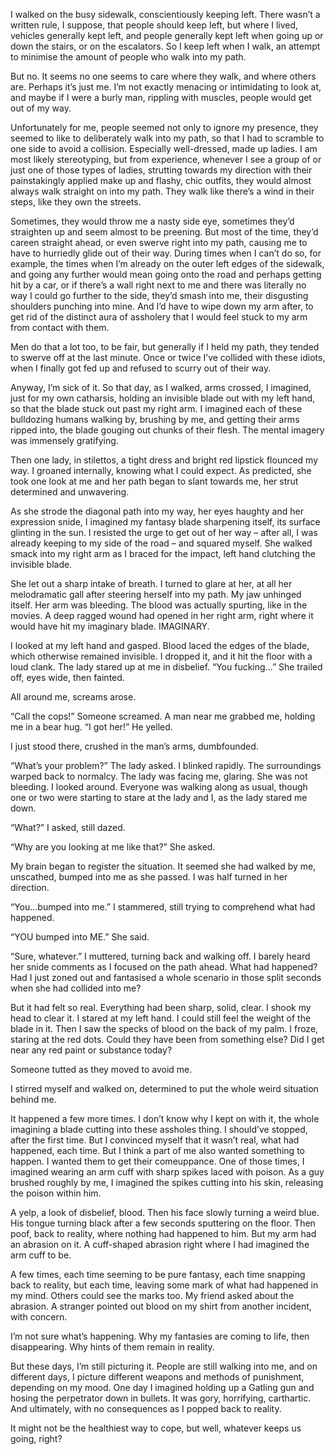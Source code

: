  I walked on the busy sidewalk, conscientiously keeping left. There wasn’t a written rule, I suppose, that people should keep left, but where I lived, vehicles generally kept left, and people generally kept left when going up or down the stairs, or on the escalators. So I keep left when I walk, an attempt to minimise the amount of people who walk into my path. 

But no. It seems no one seems to care where they walk, and where others are. Perhaps it’s just me. I’m not exactly menacing or intimidating to look at, and maybe if I were a burly man, rippling with muscles, people would get out of my way. 

Unfortunately for me, people seemed not only to ignore my presence, they seemed to like to deliberately walk into my path, so that I had to scramble to one side to avoid a collision. Especially well-dressed, made up ladies. I am most likely stereotyping, but from experience, whenever I see a group of or just one of those types of ladies, strutting towards my direction with their painstakingly applied make up and flashy, chic outfits, they would almost always walk straight on into my path. They walk like there’s a wind in their steps, like they own the streets. 

Sometimes, they would throw me a nasty side eye, sometimes they’d straighten up and seem almost to be preening. But most of the time, they’d careen straight ahead, or even swerve right into my path, causing me to have to hurriedly glide out of their way. During times when I can’t do so, for example, the times when I’m already on the outer left edges of the sidewalk, and going any further would mean going onto the road and perhaps getting hit by a car, or if there’s a wall right next to me and there was literally no way I could go further to the side, they’d smash into me, their disgusting shoulders punching into mine. And I’d have to wipe down my arm after, to get rid of the distinct aura of assholery that I would feel stuck to my arm from contact with them. 

Men do that a lot too, to be fair, but generally if I held my path, they tended to swerve off at the last minute. Once or twice I’ve collided with these idiots, when I finally got fed up and refused to scurry out of their way. 

Anyway, I’m sick of it. So that day, as I walked, arms crossed, I imagined, just for my own catharsis, holding an invisible blade out with my left hand, so that the blade stuck out past my right arm. I imagined each of these bulldozing humans walking by, brushing by me, and getting their arms ripped into, the blade gouging out chunks of their flesh. The mental imagery was immensely gratifying. 

Then one lady, in stilettos, a tight dress and bright red lipstick flounced my way. I groaned internally, knowing what I could expect. As predicted, she took one look at me and her path began to slant towards me, her strut determined and unwavering. 

As she strode the diagonal path into my way, her eyes haughty and her expression snide, I imagined my fantasy blade sharpening itself, its surface glinting in the sun. I resisted the urge to get out of her way – after all, I was already keeping to my side of the road – and squared myself. She walked smack into my right arm as I braced for the impact, left hand clutching the invisible blade. 

She let out a sharp intake of breath. I turned to glare at her, at all her melodramatic gall after steering herself into my path. My jaw unhinged itself. Her arm was bleeding. The blood was actually spurting, like in the movies. A deep ragged wound had opened in her right arm, right where it would have hit my imaginary blade. IMAGINARY. 

I looked at my left hand and gasped. Blood laced the edges of the blade, which otherwise remained invisible. I dropped it, and it hit the floor with a loud clank. 
The lady stared up at me in disbelief. “You fucking…” She trailed off, eyes wide, then fainted. 

All around me, screams arose. 

“Call the cops!” Someone screamed. A man near me grabbed me, holding me in a bear hug. “I got her!” He yelled. 

I just stood there, crushed in the man’s arms, dumbfounded. 

“What’s your problem?” The lady asked. I blinked rapidly. The surroundings warped back to normalcy. The lady was facing me, glaring. She was not bleeding. I looked around. Everyone was walking along as usual, though one or two were starting to stare at the lady and I, as the lady stared me down. 

“What?” I asked, still dazed. 

“Why are you looking at me like that?” She asked. 

My brain began to register the situation. It seemed she had walked by me, unscathed, bumped into me as she passed. I was half turned in her direction. 

“You…bumped into me.” I stammered, still trying to comprehend what had happened. 

“YOU bumped into ME.” She said. 

“Sure, whatever.” I muttered, turning back and walking off. I barely heard her snide comments as I focused on the path ahead. What had happened? Had I just zoned out and fantasised a whole scenario in those split seconds when she had collided into me?

But it had felt so real. Everything had been sharp, solid, clear. I shook my head to clear it. I stared at my left hand. I could still feel the weight of the blade in it. Then I saw the specks of blood on the back of my palm. I froze, staring at the red dots. Could they have been from something else? Did I get near any red paint or substance today? 

Someone tutted as they moved to avoid me. 

I stirred myself and walked on, determined to put the whole weird situation behind me. 

It happened a few more times. I don’t know why I kept on with it, the whole imagining a blade cutting into these assholes thing. I should’ve stopped, after the first time. But I convinced myself that it wasn’t real, what had happened, each time. But I think a part of me also wanted something to happen. I wanted them to get their comeuppance. One of those times, I imagined wearing an arm cuff with sharp spikes laced with poison. As a guy brushed roughly by me, I imagined the spikes cutting into his skin, releasing the poison within him. 

A yelp, a look of disbelief, blood. Then his face slowly turning a weird blue. His tongue turning black after a few seconds sputtering on the floor. Then poof, back to reality, where nothing had happened to him. But my arm had an abrasion on it. A cuff-shaped abrasion right where I had imagined the arm cuff to be. 

A few times, each time seeming to be pure fantasy, each time snapping back to reality, but each time, leaving some mark of what had happened in my mind. 
Others could see the marks too. My friend asked about the abrasion. A stranger pointed out blood on my shirt from another incident, with concern. 

I’m not sure what’s happening. Why my fantasies are coming to life, then disappearing. Why hints of them remain in reality.

But these days, I’m still picturing it. People are still walking into me, and on different days, I picture different weapons and methods of punishment, depending on my mood. One day I imagined holding up a Gatling gun and hosing the perpetrator down in bullets. It was gory, horrifying, carthartic. And ultimately, with no consequences as I popped back to reality. 

It might not be the healthiest way to cope, but well, whatever keeps us going, right?